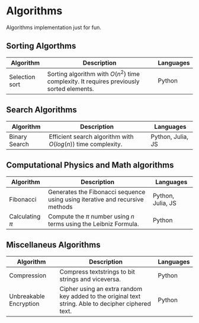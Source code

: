 # Algorithms
Algorithms implementation just for fun.

## Sorting Algorthms
| Algorithm  | Description | Languages  |
| ---------- | ----------- | ---------- |
| Selection sort | Sorting algorithm with $O(n^2)$ time complexity. It requires previously sorted elements. | Python |

## Search Algorithms
| Algorithm  | Description | Languages  |
| ---------- | ----------- | ---------- |
| Binary Search | Efficient search algorithm with $O(log(n))$ time complexity. | Python, Julia, JS |
## Computational Physics and Math algorithms
| Algorithm  | Description | Languages  |
| ---------- | ----------- | ---------- |
| Fibonacci  | Generates the Fibonacci sequence using using iterative and recursive methods | Python, Julia, JS |
| Calculating $\pi$ | Compute the $\pi$ number using $n$ terms using the Leibniz Formula. | Python |

## Miscellaneus Algorithms
| Algorithm  | Description | Languages  |
| ---------- | ----------- | ---------- |
| Compression  | Compress textstrings to bit strings and viceversa. | Python |
| Unbreakable Encryption  | Cipher using an extra random key added to the original text string. Able to decipher ciphered text.| Python |